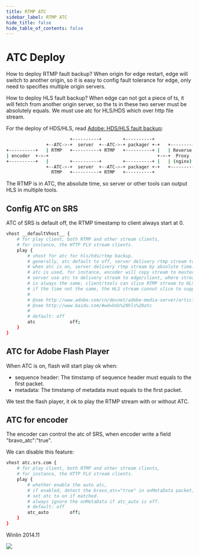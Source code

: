 ```yaml
---
title: RTMP ATC
sidebar_label: RTMP ATC
hide_title: false
hide_table_of_contents: false
---
```


# ATC Deploy

How to deploy RTMP fault backup? When origin for edge restart, edge will 
switch to another origin, so it is easy to config fault tolerance for edge,
only need to specifies multiple origin servers.

How to deploy HLS fault backup? When edge can not got a piece of ts, it
will fetch from another origin server, so the ts in these two server must
be absolutely equals. We must use atc for HLS/HDS which over http file stream.

For the deploy of HDS/HLS, read [Adobe: HDS/HLS fault backup](http://www.adobe.com/cn/devnet/adobe-media-server/articles/varnish-sample-for-failover.html):

```bash
                        +----------+        +----------+
               +--ATC->-+  server  +--ATC->-+ packager +-+   +---------+
+----------+   | RTMP   +----------+ RTMP   +----------+ |   | Reverse |    +-------+
| encoder  +->-+                                         +->-+  Proxy  +-->-+  CDN  +
+----------+   |        +----------+        +----------+ |   | (nginx) |    +-------+
               +--ATC->-+  server  +--ATC->-+ packager +-+   +---------+
                 RTMP   +----------+ RTMP   +----------+
```

The RTMP is in ATC, the absolute time, so server or other tools can output
HLS in multiple tools.

## Config ATC on SRS

ATC of SRS is default off, the RTMP timestamp to client always start at 0.

```bash
vhost __defaultVhost__ {
    # for play client, both RTMP and other stream clients,
    # for instance, the HTTP FLV stream clients.
    play {
        # vhost for atc for hls/hds/rtmp backup.
        # generally, atc default to off, server delivery rtmp stream to client(flash) timestamp from 0.
        # when atc is on, server delivery rtmp stream by absolute time.
        # atc is used, for instance, encoder will copy stream to master and slave server,
        # server use atc to delivery stream to edge/client, where stream time from master/slave server
        # is always the same, client/tools can slice RTMP stream to HLS according to the same time,
        # if the time not the same, the HLS stream cannot slice to support system backup.
        #
        # @see http://www.adobe.com/cn/devnet/adobe-media-server/articles/varnish-sample-for-failover.html
        # @see http://www.baidu.com/#wd=hds%20hls%20atc
        #
        # default: off
        atc             off;
    }
}
```

## ATC for Adobe Flash Player

When ATC is on, flash will start play ok when:
* sequence header: The timstamp of sequence header must equals to the first packet.
* metadata: The timstamp of metadata must equals to the first packet.

We test the flash player, it ok to play the RTMP stream with or without ATC.

## ATC for encoder

The encoder can control the atc of SRS, when encoder write a field 
"bravo_atc":"true".

We can disable this feature:

```bash
vhost atc.srs.com {
    # for play client, both RTMP and other stream clients,
    # for instance, the HTTP FLV stream clients.
    play {
        # whether enable the auto atc,
        # if enabled, detect the bravo_atc="true" in onMetaData packet,
        # set atc to on if matched.
        # always ignore the onMetaData if atc_auto is off.
        # default: off
        atc_auto        off;
    }
}
```

Winlin 2014.11

![](https://ossrs.net/gif/v1/sls.gif?site=ossrs.io&path=/lts/doc-en-4/doc/rtmp-atc)



